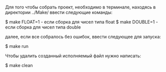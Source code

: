 Для того чтобы собрать проект, необходимо в терминале, находясь в директории ../Make/ ввести следующие команды:

$ make FLOAT=1      -   если сборка для чисел типа float
$ make DOUBLE=1      -   если сборка для чисел типа double

далее, если все собралось без ошибок, ввести следующее для запуска:

$ make run

Чтобы удалить созданный исполняемый файл нужно написать:

$ make clean